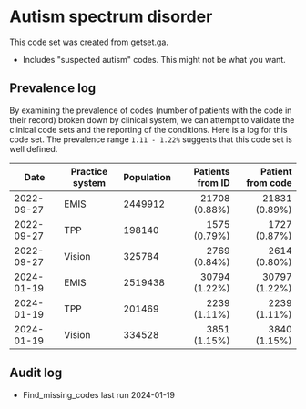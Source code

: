 # Autism spectrum disorder

This code set was created from getset.ga.

- Includes "suspected autism" codes. This might not be what you want.

## Prevalence log

By examining the prevalence of codes (number of patients with the code in their record) broken down by clinical system, we can attempt to validate the clinical code sets and the reporting of the conditions. Here is a log for this code set. The prevalence range `1.11 - 1.22%` suggests that this code set is well defined.

| Date       | Practice system | Population | Patients from ID | Patient from code |
| ---------- | --------------- | ---------- | ---------------: | ----------------: |
| 2022-09-27 | EMIS            | 2449912    |    21708 (0.88%) |     21831 (0.89%) |
| 2022-09-27 | TPP             | 198140     |     1575 (0.79%) |      1727 (0.87%) |
| 2022-09-27 | Vision          | 325784     |     2769 (0.84%) |      2614 (0.80%) |
| 2024-01-19 | EMIS            | 2519438    |    30794 (1.22%) |     30797 (1.22%) |
| 2024-01-19 | TPP             | 201469     |     2239 (1.11%) |      2239 (1.11%) |
| 2024-01-19 | Vision          | 334528     |     3851 (1.15%) |      3840 (1.15%) |

## Audit log

- Find_missing_codes last run 2024-01-19
